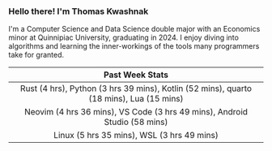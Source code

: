 
### Hello there! I'm Thomas Kwashnak

I'm a Computer Science and Data Science double major with an Economics
minor at Quinnipiac University, graduating in 2024.
I enjoy diving into algorithms and learning the inner-workings of the tools
many programmers take for granted.

| Past Week Stats |
| :---: |
| Rust (4 hrs), Python (3 hrs 39 mins), Kotlin (52 mins), quarto (18 mins), Lua (15 mins) |
| Neovim (4 hrs 36 mins), VS Code (3 hrs 49 mins), Android Studio (58 mins) |
| Linux (5 hrs 35 mins), WSL (3 hrs 49 mins) |

